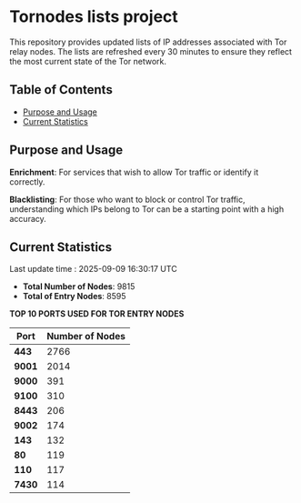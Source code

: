 # Tornodes lists project

This repository provides updated lists of IP addresses associated with Tor relay nodes. The lists are refreshed every 30 minutes to ensure they reflect the most current state of the Tor network.

## Table of Contents

- [Purpose and Usage](#purpose-and-usage)
- [Current Statistics](#current-statistics)


## Purpose and Usage

**Enrichment**: For services that wish to allow Tor traffic or identify it correctly.

**Blacklisting**: For those who want to block or control Tor traffic, understanding which IPs belong to Tor can be a starting point with a high accuracy.

## Current Statistics

Last update time : 2025-09-09 16:30:17 UTC

- **Total Number of Nodes**: 9815
- **Total of Entry Nodes**: 8595

**TOP 10 PORTS USED FOR TOR ENTRY NODES**

| **Port** | **Number of Nodes** |
|------|-----------------|
| **443**   | 2766  |
| **9001**   | 2014  |
| **9000**   | 391  |
| **9100**   | 310  |
| **8443**   | 206  |
| **9002**   | 174  |
| **143**   | 132  |
| **80**   | 119  |
| **110**   | 117  |
| **7430**   | 114  |

